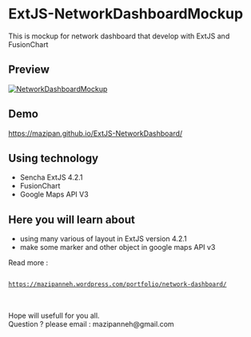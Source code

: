 # ExtJS-NetworkDashboardMockup
This is mockup for network dashboard that develop with ExtJS and FusionChart</br>

## Preview</h3>
<a href="https://mazipanneh.wordpress.com/portfolio/network-dashboard/" target="_blank"><img src="https://i1.wp.com/i1176.photobucket.com/albums/x322/mazipanneh/NetworkDashboardByMazipan_zps98eb365f.jpg" alt="NetworkDashboardMockup" /></a>

## Demo
<a href="https://mazipan.github.io/ExtJS-NetworkDashboard/">https://mazipan.github.io/ExtJS-NetworkDashboard/</a>

## Using technology</h3>
- Sencha ExtJS 4.2.1
- FusionChart
- Google Maps API V3

## Here you will learn about</h3>
- using many various of layout in ExtJS version 4.2.1 
- make some marker and other object in google maps API v3

Read more : </br>
<pre>
<code>
<a href="https://mazipanneh.wordpress.com/portfolio/network-dashboard/" target="_blank">https://mazipanneh.wordpress.com/portfolio/network-dashboard/</a>
</code>
</pre>

</br>
Hope will usefull for you all.</br>
Question ? please email : mazipanneh@gmail.com
